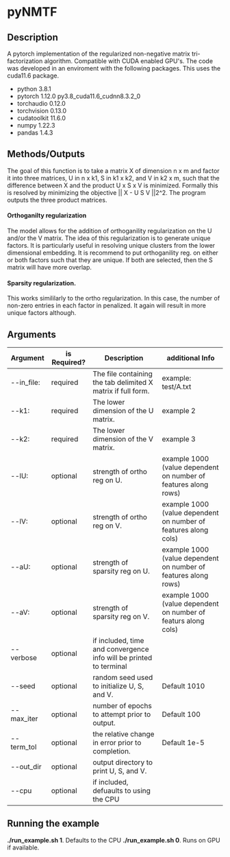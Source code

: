 # pyNMTF

## Description 
A pytorch implementation of the regularized non-negative matrix tri-factorization algorithm. Compatible with CUDA enabled GPU's. The code was developed in an enviroment with the following packages. This uses the cuda11.6 package.  

- python 3.8.1
- pytorch 1.12.0 py3.8_cuda11.6_cudnn8.3.2_0
- torchaudio  0.12.0 
- torchvision 0.13.0
- cudatoolkit 11.6.0
- numpy 1.22.3
- pandas 1.4.3 

## Methods/Outputs
The goal of this function is to take a matrix X of dimension n x m and factor it into three matrices, U in n x k1, S in k1 x k2, and V in k2 x m, such that the difference between X and the product U x S x V is minimized. Formally this is resolved by minimizing the objective || X - U S V ||2^2. The program outputs the three product matrices. 

#### Orthoganilty regularization
The model allows for the addition of orthoganility regularization on the U and/or the V matrix. The idea of this regularization is to generate unique factors. It is particularly useful in resolving unique clusters from the lower dimensional embedding. It is recommend to put orthoganility reg. on either or both factors such that they are unique. If both are selected, then the S matrix will have more overlap. 

#### Sparsity regularization. 
This works simililarly to the ortho regularization. In this case, the number of non-zero entries in each factor in penalized. It again will result in more unique factors although. 

## Arguments 

| Argument | is Required? | Description | additional Info |
| ---------|--------------|-------------|-----------------|
| --in_file: | required | The file containing the tab delimited X matrix if full form. | example: test/A.txt |
| --k1:		   | required |	The lower dimension of the U matrix.                         | example 2| 
| --k2:		   | required | The lower dimension of the V matrix.                         | example 3|
| --lU:		   | optional	|	strength of ortho reg on U.                                  | example 1000 (value dependent on number of features along rows) |
| --lV:		   | optional	|	strength of ortho reg on V.                                  | example 1000 (value dependent on number of features along cols) |
| --aU:		   | optional	|	strength of sparsity reg on U. |example 1000 (value dependent on number of features along rows) |
| --aV:		   | optional	|	strength of sparsity reg on V. |example 1000 (value dependent on number of featurs along cols) |
| --verbose	 | optional |		if included, time and convergence info will be printed to terminal |
| --seed		 | optional	|	random seed used to initialize U, S, and V. | Default 1010 |
| --max_iter | optional	|	number of epochs to attempt prior to output.| Default 100  |
| --term_tol | optional	|	the relative change in error prior to completion. | Default 1e-5 |	
| --out_dir	 | optional	|	output directory to print U, S, and V.  |
| --cpu		   | optional	|	if included, defuaults to using the CPU | 

## Running the example 
**./run_example.sh 1**.  Defaults to the CPU 
**./run_example.sh 0**.  Runs on GPU if available. 
